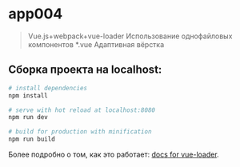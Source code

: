 # app004
> Vue.js+webpack+vue-loader
> Использование однофайловых компонентов *.vue
> Адаптивная вёрстка

## Сборка проекта на localhost:
``` bash
# install dependencies
npm install

# serve with hot reload at localhost:8080
npm run dev

# build for production with minification
npm run build
```
Более подробно о том, как это работает: [docs for vue-loader](http://vuejs.github.io/vue-loader).
